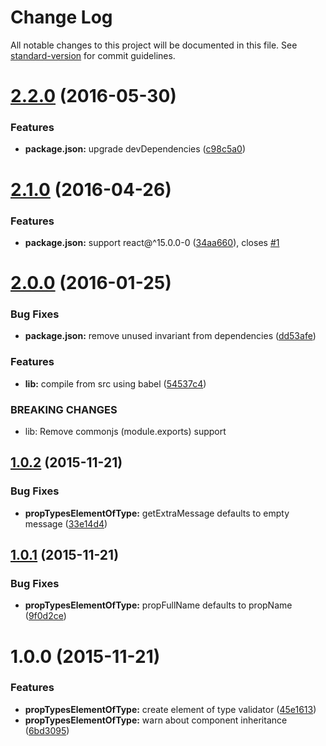 # Change Log

All notable changes to this project will be documented in this file. See [standard-version](https://github.com/conventional-changelog/standard-version) for commit guidelines.

<a name="2.2.0"></a>
# [2.2.0](https://github.com/tomchentw/react-prop-types-element-of-type/compare/v2.1.0...v2.2.0) (2016-05-30)


### Features

* **package.json:** upgrade devDependencies ([c98c5a0](https://github.com/tomchentw/react-prop-types-element-of-type/commit/c98c5a0))



<a name="2.1.0"></a>
# [2.1.0](https://github.com/tomchentw/react-prop-types-element-of-type/compare/v2.0.0...v2.1.0) (2016-04-26)


### Features

* **package.json:** support react@^15.0.0-0 ([34aa660](https://github.com/tomchentw/react-prop-types-element-of-type/commit/34aa660)), closes [#1](https://github.com/tomchentw/react-prop-types-element-of-type/issues/1)



<a name="2.0.0"></a>
# [2.0.0](https://github.com/tomchentw/react-prop-types-element-of-type/compare/v1.0.2...v2.0.0) (2016-01-25)


### Bug Fixes

* **package.json:** remove unused invariant from dependencies ([dd53afe](https://github.com/tomchentw/react-prop-types-element-of-type/commit/dd53afe))

### Features

* **lib:** compile from src using babel ([54537c4](https://github.com/tomchentw/react-prop-types-element-of-type/commit/54537c4))


### BREAKING CHANGES

* lib: Remove commonjs (module.exports) support



<a name="1.0.2"></a>
## [1.0.2](https://github.com/tomchentw/react-prop-types-element-of-type/compare/v1.0.1...v1.0.2) (2015-11-21)


### Bug Fixes

* **propTypesElementOfType:** getExtraMessage defaults to empty message ([33e14d4](https://github.com/tomchentw/react-prop-types-element-of-type/commit/33e14d4))



<a name="1.0.1"></a>
## [1.0.1](https://github.com/tomchentw/react-prop-types-element-of-type/compare/v1.0.0...v1.0.1) (2015-11-21)


### Bug Fixes

* **propTypesElementOfType:** propFullName defaults to propName ([9f0d2ce](https://github.com/tomchentw/react-prop-types-element-of-type/commit/9f0d2ce))



<a name="1.0.0"></a>
# 1.0.0 (2015-11-21)


### Features

* **propTypesElementOfType:** create element of type validator ([45e1613](https://github.com/tomchentw/react-prop-types-element-of-type/commit/45e1613))
* **propTypesElementOfType:** warn about component inheritance ([6bd3095](https://github.com/tomchentw/react-prop-types-element-of-type/commit/6bd3095))
